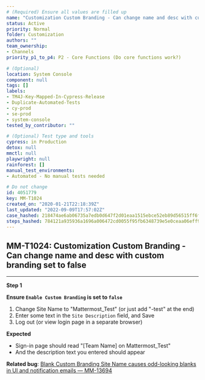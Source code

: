 ```yaml
---
# (Required) Ensure all values are filled up
name: "Customization Custom Branding - Can change name and desc with custom branding set to false"
status: Active
priority: Normal
folder: Customization
authors: ""
team_ownership:
- Channels
priority_p1_to_p4: P2 - Core Functions (Do core functions work?)

# (Optional)
location: System Console
component: null
tags: []
labels:
- TM4J-Key-Mapped-In-Cypress-Release
- Duplicate-Automated-Tests
- cy-prod
- se-prod
- system-console
tested_by_contributor: ""

# (Optional) Test type and tools
cypress: in Production
detox: null
mmctl: null
playwright: null
rainforest: []
manual_test_environments:
- Automated - No manual tests needed

# Do not change
id: 4051779
key: MM-T1024
created_on: "2020-01-21T22:18:39Z"
last_updated: "2022-09-09T17:57:02Z"
case_hashed: 218474ae6ab06735a7edb0d647f2d01eaa1515ebce52eb89d56515ff6f2d8ff6201a20834c663045daeb150e2dea2090
steps_hashed: 784121a935936a1696a006472cd0055f95fb6348739e5e0ceaa06eff9e9039379fe990337526cdb86d5751045ebeea13
---
```


<!-- (Auto-generated) Based on frontmatter's "key" and "name" -->

## MM-T1024: Customization Custom Branding - Can change name and desc with custom branding set to false

---

**Step 1**

**Ensure `Enable Custom Branding` is set to `false`**

1. Change Site Name to "Mattermost\_Test" (or just add "-test" at the end)
2. Enter some text in the `Site Description` field, and Save
3. Log out (or view login page in a separate browser)

**Expected**

- Sign-in page should read "\[Team Name] on Mattermost\_Test"
- And the description text you entered should appear

**Related bug**: [Blank Custom Branding Site Name causes odd-looking blanks in UI and notification emails — MM-13694](https://mattermost.atlassian.net/browse/MM-13694)
